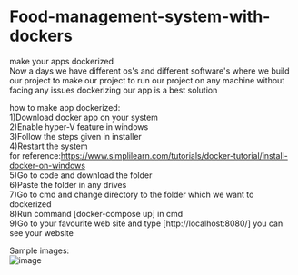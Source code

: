 <head>
  <meta name="google-site-verification" content="cAQJJfP7aEiE_ybVD0LRz-ICBAL-raYPl0f8AQLBLn4" />
  </head>

# Food-management-system-with-dockers
make your apps dockerized<br>
Now a days we have different os's and different software's where we build our project to make our project to run our project on any machine without facing any issues dockerizing our app is a best solution <br>

how to make app dockerized:<br>
1)Download docker app on your system<br>
2)Enable hyper-V feature in windows<br>
3)Follow the steps given in installer <br>
4)Restart the system<br>
for reference:https://www.simplilearn.com/tutorials/docker-tutorial/install-docker-on-windows<br>
5)Go to code and download the folder <br>
6)Paste the folder in any drives<br>
7)Go to cmd and change directory to the folder which we want to dockerized<br>
8)Run command [docker-compose up] in cmd<br>
9)Go to your favourite web site and type [http://localhost:8080/] you can see your website<br>

Sample images:<br>
![image](https://user-images.githubusercontent.com/91529804/165284360-13e658d0-7f1c-41d9-b787-d909023d6dc5.png)
